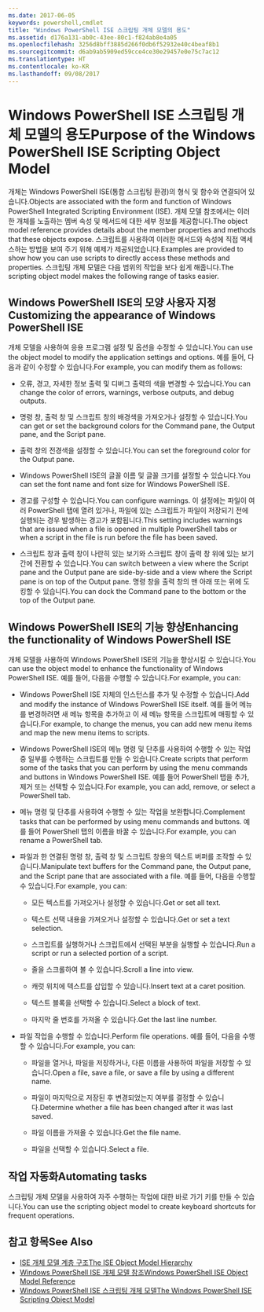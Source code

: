 ```yaml
---
ms.date: 2017-06-05
keywords: powershell,cmdlet
title: "Windows PowerShell ISE 스크립팅 개체 모델의 용도"
ms.assetid: d176a131-ab0c-43ee-80c1-f824ab8e4a05
ms.openlocfilehash: 3256d8bff3885d266f0db6f52932e40c4beaf8b1
ms.sourcegitcommit: d6ab9ab5909ed59cce4ce30e29457e0e75c7ac12
ms.translationtype: HT
ms.contentlocale: ko-KR
ms.lasthandoff: 09/08/2017
---
```

# <a name="purpose-of-the-windows-powershell-ise-scripting-object-model"></a><span data-ttu-id="daf73-103">Windows PowerShell ISE 스크립팅 개체 모델의 용도</span><span class="sxs-lookup"><span data-stu-id="daf73-103">Purpose of the Windows PowerShell ISE Scripting Object Model</span></span>
  <span data-ttu-id="daf73-104">개체는 Windows PowerShell ISE(통합 스크립팅 환경)의 형식 및 함수와 연결되어 있습니다.</span><span class="sxs-lookup"><span data-stu-id="daf73-104">Objects are associated with the form and function of Windows PowerShell Integrated Scripting Environment (ISE).</span></span> <span data-ttu-id="daf73-105">개체 모델 참조에서는 이러한 개체를 노출하는 멤버 속성 및 메서드에 대한 세부 정보를 제공합니다.</span><span class="sxs-lookup"><span data-stu-id="daf73-105">The object model reference provides details about the member properties and methods that these objects expose.</span></span> <span data-ttu-id="daf73-106">스크립트를 사용하여 이러한 메서드와 속성에 직접 액세스하는 방법을 보여 주기 위해 예제가 제공되었습니다.</span><span class="sxs-lookup"><span data-stu-id="daf73-106">Examples are provided to show how you can use scripts to directly access these methods and properties.</span></span> <span data-ttu-id="daf73-107">스크립팅 개체 모델은 다음 범위의 작업을 보다 쉽게 해줍니다.</span><span class="sxs-lookup"><span data-stu-id="daf73-107">The scripting object model makes the following range of tasks easier.</span></span>

## <a name="customizing-the-appearance-of-windows-powershell-ise"></a><span data-ttu-id="daf73-108">Windows PowerShell ISE의 모양 사용자 지정</span><span class="sxs-lookup"><span data-stu-id="daf73-108">Customizing the appearance of Windows PowerShell ISE</span></span>
 <span data-ttu-id="daf73-109">개체 모델을 사용하여 응용 프로그램 설정 및 옵션을 수정할 수 있습니다.</span><span class="sxs-lookup"><span data-stu-id="daf73-109">You can use the object model to modify the application settings and options.</span></span> <span data-ttu-id="daf73-110">예를 들어, 다음과 같이 수정할 수 있습니다.</span><span class="sxs-lookup"><span data-stu-id="daf73-110">For example, you can modify them as follows:</span></span>

- <span data-ttu-id="daf73-111">오류, 경고, 자세한 정보 출력 및 디버그 출력의 색을 변경할 수 있습니다.</span><span class="sxs-lookup"><span data-stu-id="daf73-111">You can change the color of errors, warnings, verbose outputs, and debug outputs.</span></span>

- <span data-ttu-id="daf73-112">명령 창, 출력 창 및 스크립트 창의 배경색을 가져오거나 설정할 수 있습니다.</span><span class="sxs-lookup"><span data-stu-id="daf73-112">You can get or set the background colors for the Command pane, the Output pane, and the Script pane.</span></span>

- <span data-ttu-id="daf73-113">출력 창의 전경색을 설정할 수 있습니다.</span><span class="sxs-lookup"><span data-stu-id="daf73-113">You can set the foreground color for the Output pane.</span></span>

- <span data-ttu-id="daf73-114">Windows PowerShell ISE의 글꼴 이름 및 글꼴 크기를 설정할 수 있습니다.</span><span class="sxs-lookup"><span data-stu-id="daf73-114">You can set the font name and font size for Windows PowerShell ISE.</span></span>

- <span data-ttu-id="daf73-115">경고를 구성할 수 있습니다.</span><span class="sxs-lookup"><span data-stu-id="daf73-115">You can configure warnings.</span></span> <span data-ttu-id="daf73-116">이 설정에는 파일이 여러 PowerShell 탭에 열려 있거나, 파일에 있는 스크립트가 파일이 저장되기 전에 실행되는 경우 발생하는 경고가 포함됩니다.</span><span class="sxs-lookup"><span data-stu-id="daf73-116">This setting includes warnings that are issued when a file is opened in multiple PowerShell tabs or when a script in the file is run before the file has been saved.</span></span>

- <span data-ttu-id="daf73-117">스크립트 창과 출력 창이 나란히 있는 보기와 스크립트 창이 출력 창 위에 있는 보기 간에 전환할 수 있습니다.</span><span class="sxs-lookup"><span data-stu-id="daf73-117">You can switch between a view where the Script pane and the Output pane are side-by-side and a view where the Script pane is on top of the Output pane.</span></span> <span data-ttu-id="daf73-118">명령 창을 출력 창의 맨 아래 또는 위에 도킹할 수 있습니다.</span><span class="sxs-lookup"><span data-stu-id="daf73-118">You can dock the Command pane to the bottom or the top of the Output pane.</span></span>

## <a name="enhancing-the-functionality-of-windows-powershell-ise"></a><span data-ttu-id="daf73-119">Windows PowerShell ISE의 기능 향상</span><span class="sxs-lookup"><span data-stu-id="daf73-119">Enhancing the functionality of Windows PowerShell ISE</span></span>
 <span data-ttu-id="daf73-120">개체 모델을 사용하여 Windows PowerShell ISE의 기능을 향상시킬 수 있습니다.</span><span class="sxs-lookup"><span data-stu-id="daf73-120">You can use the object model to enhance the functionality of Windows PowerShell ISE.</span></span> <span data-ttu-id="daf73-121">예를 들어, 다음을 수행할 수 있습니다.</span><span class="sxs-lookup"><span data-stu-id="daf73-121">For example, you can:</span></span>

- <span data-ttu-id="daf73-122">Windows PowerShell ISE 자체의 인스턴스를 추가 및 수정할 수 있습니다.</span><span class="sxs-lookup"><span data-stu-id="daf73-122">Add and modify the instance of Windows PowerShell ISE itself.</span></span> <span data-ttu-id="daf73-123">예를 들어 메뉴를 변경하려면 새 메뉴 항목을 추가하고 이 새 메뉴 항목을 스크립트에 매핑할 수 있습니다.</span><span class="sxs-lookup"><span data-stu-id="daf73-123">For example, to change the menus, you can add new menu items and map the new menu items to scripts.</span></span>

- <span data-ttu-id="daf73-124">Windows PowerShell ISE의 메뉴 명령 및 단추를 사용하여 수행할 수 있는 작업 중 일부를 수행하는 스크립트를 만들 수 있습니다.</span><span class="sxs-lookup"><span data-stu-id="daf73-124">Create scripts that perform some of the tasks that you can perform by using the menu commands and buttons in Windows PowerShell ISE.</span></span> <span data-ttu-id="daf73-125">예를 들어 PowerShell 탭을 추가, 제거 또는 선택할 수 있습니다.</span><span class="sxs-lookup"><span data-stu-id="daf73-125">For example, you can add, remove, or select a PowerShell tab.</span></span>

- <span data-ttu-id="daf73-126">메뉴 명령 및 단추를 사용하여 수행할 수 있는 작업을 보완합니다.</span><span class="sxs-lookup"><span data-stu-id="daf73-126">Complement tasks that can be performed by using menu commands and buttons.</span></span> <span data-ttu-id="daf73-127">예를 들어 PowerShell 탭의 이름을 바꿀 수 있습니다.</span><span class="sxs-lookup"><span data-stu-id="daf73-127">For example, you can rename a PowerShell tab.</span></span>

- <span data-ttu-id="daf73-128">파일과 한 연결된 명령 창, 출력 창 및 스크립트 창용의 텍스트 버퍼를 조작할 수 있습니다.</span><span class="sxs-lookup"><span data-stu-id="daf73-128">Manipulate text buffers for the Command pane, the Output pane, and the Script pane that are associated with a file.</span></span> <span data-ttu-id="daf73-129">예를 들어, 다음을 수행할 수 있습니다.</span><span class="sxs-lookup"><span data-stu-id="daf73-129">For example, you can:</span></span>

    -   <span data-ttu-id="daf73-130">모든 텍스트를 가져오거나 설정할 수 있습니다.</span><span class="sxs-lookup"><span data-stu-id="daf73-130">Get or set all text.</span></span>

    -   <span data-ttu-id="daf73-131">텍스트 선택 내용을 가져오거나 설정할 수 있습니다.</span><span class="sxs-lookup"><span data-stu-id="daf73-131">Get or set a text selection.</span></span>

    -   <span data-ttu-id="daf73-132">스크립트를 실행하거나 스크립트에서 선택된 부분을 실행할 수 있습니다.</span><span class="sxs-lookup"><span data-stu-id="daf73-132">Run a script or run a selected portion of a script.</span></span>

    -   <span data-ttu-id="daf73-133">줄을 스크롤하여 볼 수 있습니다.</span><span class="sxs-lookup"><span data-stu-id="daf73-133">Scroll a line into view.</span></span>

    -   <span data-ttu-id="daf73-134">캐럿 위치에 텍스트를 삽입할 수 있습니다.</span><span class="sxs-lookup"><span data-stu-id="daf73-134">Insert text at a caret position.</span></span>

    -   <span data-ttu-id="daf73-135">텍스트 블록을 선택할 수 있습니다.</span><span class="sxs-lookup"><span data-stu-id="daf73-135">Select a block of text.</span></span>

    -   <span data-ttu-id="daf73-136">마지막 줄 번호를 가져올 수 있습니다.</span><span class="sxs-lookup"><span data-stu-id="daf73-136">Get the last line number.</span></span>

- <span data-ttu-id="daf73-137">파일 작업을 수행할 수 있습니다.</span><span class="sxs-lookup"><span data-stu-id="daf73-137">Perform file operations.</span></span> <span data-ttu-id="daf73-138">예를 들어, 다음을 수행할 수 있습니다.</span><span class="sxs-lookup"><span data-stu-id="daf73-138">For example, you can:</span></span>

    -   <span data-ttu-id="daf73-139">파일을 열거나, 파일을 저장하거나, 다른 이름을 사용하여 파일을 저장할 수 있습니다.</span><span class="sxs-lookup"><span data-stu-id="daf73-139">Open a file, save a file, or save a file by using a different name.</span></span>

    -   <span data-ttu-id="daf73-140">파일이 마지막으로 저장된 후 변경되었는지 여부를 결정할 수 있습니다.</span><span class="sxs-lookup"><span data-stu-id="daf73-140">Determine whether a file has been changed after it was last saved.</span></span>

    -   <span data-ttu-id="daf73-141">파일 이름을 가져올 수 있습니다.</span><span class="sxs-lookup"><span data-stu-id="daf73-141">Get the file name.</span></span>

    -   <span data-ttu-id="daf73-142">파일을 선택할 수 있습니다.</span><span class="sxs-lookup"><span data-stu-id="daf73-142">Select a file.</span></span>

## <a name="automating-tasks"></a><span data-ttu-id="daf73-143">작업 자동화</span><span class="sxs-lookup"><span data-stu-id="daf73-143">Automating tasks</span></span>
 <span data-ttu-id="daf73-144">스크립팅 개체 모델을 사용하여 자주 수행하는 작업에 대한 바로 가기 키를 만들 수 있습니다.</span><span class="sxs-lookup"><span data-stu-id="daf73-144">You can use the scripting object model to create keyboard shortcuts for frequent operations.</span></span>

## <a name="see-also"></a><span data-ttu-id="daf73-145">참고 항목</span><span class="sxs-lookup"><span data-stu-id="daf73-145">See Also</span></span>
- [<span data-ttu-id="daf73-146">ISE 개체 모델 계층 구조</span><span class="sxs-lookup"><span data-stu-id="daf73-146">The ISE Object Model Hierarchy</span></span>](The-ISE-Object-Model-Hierarchy.md) 
- [<span data-ttu-id="daf73-147">Windows PowerShell ISE 개체 모델 참조</span><span class="sxs-lookup"><span data-stu-id="daf73-147">Windows PowerShell ISE Object Model Reference</span></span>](Windows-PowerShell-ISE-Object-Model-Reference.md) 
- [<span data-ttu-id="daf73-148">Windows PowerShell ISE 스크립팅 개체 모델</span><span class="sxs-lookup"><span data-stu-id="daf73-148">The Windows PowerShell ISE Scripting Object Model</span></span>](The-Windows-PowerShell-ISE-Scripting-Object-Model.md)

  
